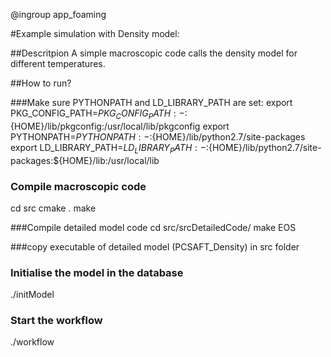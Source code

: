 @ingroup app_foaming

#Example simulation with Density model:

##Descritpion
A simple macroscopic code calls the density model for different temperatures.

##How to run?

###Make sure PYTHONPATH and LD_LIBRARY_PATH are set:
export PKG_CONFIG_PATH=${PKG_CONFIG_PATH:-}:${HOME}/lib/pkgconfig:/usr/local/lib/pkgconfig
export PYTHONPATH=${PYTHONPATH:-}:${HOME}/lib/python2.7/site-packages
export LD_LIBRARY_PATH=${LD_LIBRARY_PATH:-}:${HOME}/lib/python2.7/site-packages:${HOME}/lib:/usr/local/lib

### Compile macroscopic code
cd src
cmake .
make

###Compile detailed model code
cd src/srcDetailedCode/
make EOS

###copy executable of detailed model (PCSAFT_Density) in src folder


### Initialise the model in the database
./initModel

### Start the workflow
./workflow


